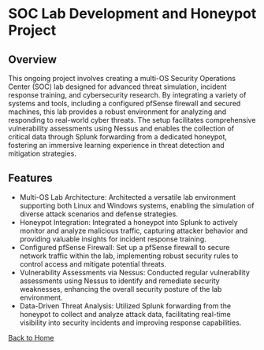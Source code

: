 # SOC Lab Development and Honeypot Project

## Overview
This ongoing project involves creating a multi-OS Security Operations Center (SOC) lab designed for advanced threat simulation, incident response training, and cybersecurity research. By integrating a variety of systems and tools, including a configured pfSense firewall and secured machines, this lab provides a robust environment for analyzing and responding to real-world cyber threats. The setup facilitates comprehensive vulnerability assessments using Nessus and enables the collection of critical data through Splunk forwarding from a dedicated honeypot, fostering an immersive learning experience in threat detection and mitigation strategies.

## Features
- Multi-OS Lab Architecture: Architected a versatile lab environment supporting both Linux and Windows systems, enabling the simulation of diverse attack scenarios and defense strategies.
- Honeypot Integration: Integrated a honeypot into Splunk to actively monitor and analyze malicious traffic, capturing attacker behavior and providing valuable insights for incident response training.
- Configured pfSense Firewall: Set up a pfSense firewall to secure network traffic within the lab, implementing robust security rules to control access and mitigate potential threats.
- Vulnerability Assessments via Nessus: Conducted regular vulnerability assessments using Nessus to identify and remediate security weaknesses, enhancing the overall security posture of the lab environment.
- Data-Driven Threat Analysis: Utilized Splunk forwarding from the honeypot to collect and analyze attack data, facilitating real-time visibility into security incidents and improving response capabilities.


[Back to Home](index.md)

